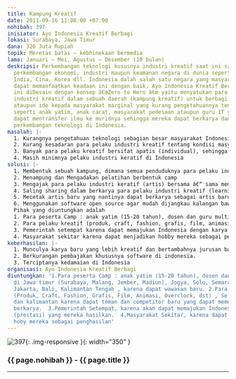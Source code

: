 ```yaml
---
title: Kampung Kreatif
date: 2011-09-16 11:08:00 +07:00
nohibah: 397
inisiator: Ayo Indonesia Kreatif Berbagi
lokasi: Surabaya, Jawa Timur
dana: 320 Juta Rupiah
topik: Meretas batas – kebhinekaan bermedia
lama: Januari – Mei, Agustus – Desember (10 bulan)
deskripsi: Perkembangan teknologi kususnya industri kreatif saat ini sangat mempengaruhi
  perkembangan ekonomi, industri maupun keamanan negara di dunia seperti, USA, Jepang,
  India, Cina, Korea dll. Indonesia dalah salah satu negara yang masyarakatnya kurang
  dapat memanfaatkan keadaan ini dengan baik. Ayo Indonesia Kreatif Berbagi (AIKB)
  ini diDesain dengan konsep â€œZero to Hero â€œ yaitu menyatukan para artis /pelaku
  industri kreatif dalam sebuah daerah (kampung kreatif) untuk berbagi ilmu, karya
  ataupun ide kepada masyarakat marginal yang kurang pengetahuannya tentang teknologi
  seperti anak yatim, anak cacat, masyarakat pedesaan ataupun guru IT yang nantinya
  dapat mentransfer ilmu ke muridnya sehingga mereka dapat berkarya dan dapat meramaikan/memanfaatkan
  perkembangan teknologi di Indonesia.
masalah: |-
  1. Kurangnya pengetahuan teknologi sebagian besar masyarakat Indonesia.
  2. Kurang kesadaran para pelaku industri kreatif tentang kondisi masyarakat sekitar.
  3. Banyak para pelaku kreatif bersifat apatis (individual), sehingga karya yang dihasilkan masih kurang sempurna.
  4. Masih minimnya pelaku industri keratif di Indonesia
solusi: |-
  1. Membentuk sebuah kampung, dimana semua penduduknya para pelaku industri kreatif (kampung kreatif).
  2. Menampung dan Mengadakan pelatihan berbentuk camp
  3. Mengajak para pelaku industri keratif (artis) bersama â€“ sama membantu mayarakat untuk berbagi ilmu, karya ataupun ide nya.
  4. Saling sharing dalam berkarya para pelaku industri kreatif (learning by sharing).
  5. Mecetak artis baru yang nantinya dapat berkarya sebagai artis baru atau SDM yang akan dibutuhkan industri kreatif.
  6. Menggunakan software open source agar mudah dijangkau kalangan bawah
  Pihak yang diuntungkan adalah
  1. Para peserta Camp : anak yatim (15-20 tahun), dosen dan guru multimedia di Jawa timur (Surabaya, Malang, Jember, Madiun), Jogya, Solo, Semarang, Bandung, Jakarta, Bali, Kalimantan Tengah karena mendapatkan wawasan baru.
  2. Para pelaku kreatif (produk, craft, fashion, grafis, film, animasi, overclock) se-Jawa, Bali dan Kalimantan karena mendapatkan teman dan kompetitor baru yang dapat memotivasi untuk berkarya.
  3. Pemerintah setempat karena dapat memajukan Indonesia dengan karya (prestasi) yang mereka hasilkan.
  4. Masyarakat sekitar karena dapat menjadikan hobby mereka sebagai penghasilan
keberhasilan: |-
  1. Munculya karya baru yang lebih kreatif dan bertambahnya jurusan baru baik di SMK maupun Institut tentang industri kreatif, seperti desain produk, desain komunikasi visual, animasi, perfilman, multimedia, dll.
  2. Berkurangan pembajakan khususnya software di indonesia.
  3. Terciptanya kedamaian di Indonesia
organisasi: Ayo Indonesia Kreatif Berbagi
diuntungkan: '1.Para peserta Camp : anak yatim (15-20 tahun), dosen dan guru multimedia
  di Jawa timur (Surabaya, Malang, Jember, Madiun), Jogya, Solo, Semarang, Bandung,
  Jakarta, Bali, Kalimantan Tengah , karena dapat wawasan baru. 2.Para pelaku kreatif
  (Produk, Craft, Fashion, Grafis, Film, Animasi, Overclock, dst) , Se Jawa, Bali
  dan kalimantan karena dapat teman dan competitor baru yang dapat memotivasi untuk
  berkarya.  3.Pemerintah Setempat, karena akan dapat memajukan Indonesia dengan karya
  (prestasi) yang mereka hasilkan.  4.Masyarakat Sekitar, karena dapat menjadikan
  hoby mereka sebagai penghasilan'
---
```


![397](/static/img/hibahcmb/397.png){: .img-responsive }{: width="350" }

### {{ page.nohibah }} - {{ page.title }}

---
